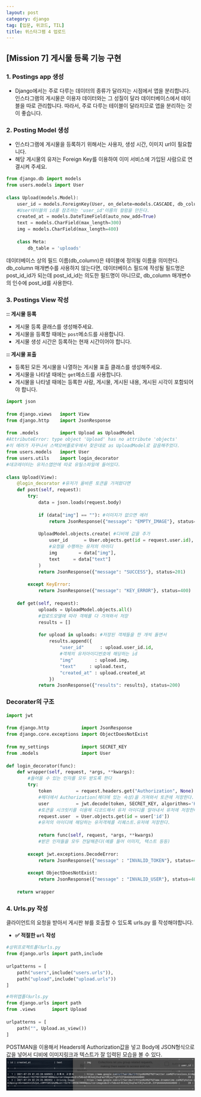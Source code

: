 ```yaml
---
layout: post
category: django
tag: [입문, 위코드, TIL]
title: 위스타그램 4 업로드
---
```


## [Mission 7] 게시물 등록 기능 구현

### 1. Postings app 생성

- Django에서는 주로 다루는 데이터의 종류가 달라지는 시점에서 앱을 분리합니다. 인스타그램의 게시물은 이용자 데이터와는 그 성질이 달라 데이터베이스에서 테이블을 따로 관리합니다. 따라서, 주로 다루는 테이블이 달라지므로 앱을 분리하는 것이 좋습니다.

### 2. Posting Model 생성

- 인스타그램에 게시물을 등록하기 위해서는 사용자, 생성 시간, 이미지 url이 필요합니다.
- 해당 게시물의 유저는 Foreign Key를 이용하여 이미 서비스에 가입된 사람으로 연결시켜 주세요.

```python
from django.db import models
from users.models import User

class Upload(models.Model):
    user_id = models.ForeignKey(User, on_delete=models.CASCADE, db_column='user_id')
    #User테이블의 id를 참조하는 'user_id'이름의 컬럼을 만든다.
    created_at = models.DateTimeField(auto_now_add=True)
    text = models.CharField(max_length=300)
    img = models.CharField(max_length=400)
    
    class Meta:
        db_table = 'uploads'
```

데이터베이스 상의 필드 이름(db_column)은 테이블에 정의될 이름을 의미한다.
db_column 매개변수를 사용하지 않는다면, 데이터베이스 필드에 작성될 필드명은 post_id_id가 되는데 post_id_id는 의도한 필드명이 아니므로, db_column 매개변수의 인수에 post_id를 사용한다.

### 3. Postings View 작성

**:: 게시물 등록**

- 게시물 등록 클래스를 생성해주세요.
- 게시물을 등록할 때에는 `post`메소드를 사용합니다.
- 게시물 생성 시간은 등록하는 현재 시간이어야 합니다.

**:: 게시물 표출**

- 등록된 모든 게시물을 나열하는 게시물 표출 클래스를 생성해주세요.
- 게시물을 나타낼 때에는 `get`메소드를 사용합니다.
- 게시물을 나타낼 때에는 등록한 사람, 게시물, 게시된 내용, 게시된 시각이 포함되어야 합니다.

```python
import json

from django.views   import View
from django.http    import JsonResponse

from .models        import Upload as UploadModel 
#AttributeError: type object 'Upload' has no attribute 'objects'
#이 에러가 자꾸나서 스택오버플로우에서 찾은대로 as UploadModel로 갈음해주었다.
from users.models   import User
from users.utils    import login_decorator
#데코레이터는 유저스앱안에 따로 유틸스파일에 들어있다.

class Upload(View):
    @login_decorator #유저가 올바른 토큰을 가져왔다면
    def post(self, request):
        try:
            data = json.loads(request.body)

            if (data["img"] == ""): #이미지가 없으면 에러
                return JsonResponse({"message": "EMPTY_IMAGE"}, status=400)

            UploadModel.objects.create( #디비에 값을 추가
                user_id      = User.objects.get(id = request.user.id),
                #요청을 수행하는 유저의 아이디 
                img        = data["img"],
                text     = data["text"]
            )
            return JsonResponse({"message": "SUCCESS"}, status=201)

        except KeyError:
            return JsonResponse({"message": "KEY_ERROR"}, status=400)

    def get(self, request):
            uploads = UploadModel.objects.all()
            #업로드모델에 따라 객체를 다 가져와서 저장
            results = []

            for upload in uploads: #저장된 객체들을 한 개씩 돌면서
                results.append({
                    "user_id"      : upload.user_id.id,
                    #객체의 유저아이디번호에 해당하는 id
                    "img"        : upload.img,
                    "text"     : upload.text,
                    "created_at" : upload.created_at
                })
            return JsonResponse({"results": results}, status=200)
```

### Decorater의 구조

```python
import jwt

from django.http            import JsonResponse
from django.core.exceptions import ObjectDoesNotExist

from my_settings            import SECRET_KEY
from .models                import User

def login_decorator(func):
    def wrapper(self, request, *args, **kwargs):
        #들어올 수 있는 인자를 모두 받도록 한다
        try:
            token         = request.headers.get("Authorization", None)
            #헤더에서 Authorization(헤더에 있는 속성)을 가져와서 토큰에 저장한다.
            user          = jwt.decode(token, SECRET_KEY, algorithms='HS256')
            #토큰을 시크릿키를 이용해 디코드해서 유저 아이디를 알아내서 유저에 저장한다.
            request.user  = User.objects.get(id = user['id'])
            #유저의 아이디에 해당하는 유저객체를 리퀘스트.유저에 저장한다.

            return func(self, request, *args, **kwargs)
            #받은 인자들을 모두 전달해준다(예를 들어 이미지, 텍스트 등등)

        except jwt.exceptions.DecodeError:
            return JsonResponse({"message" : "INVALID_TOKEN"}, status=400)

        except ObjectDoesNotExist:
            return JsonResponse({"message" : "INVALID_USER"}, status=400)

    return wrapper
```


### 4. Urls.py 작성

클라이언트의 요청을 받아서 게시판 뷰를 호출할 수 있도록 urls.py 를 작성해야합니다.

- **✅ 적절한 `url` 작성**

```python
#상위프로젝트폴더urls.py
from django.urls import path,include

urlpatterns = [
    path("users",include("users.urls")),
    path("upload",include("upload.urls"))
]
```
```python
#하위앱폴더urls.py
from django.urls import path
from .views      import Upload

urlpatterns = [
    path("", Upload.as_view())
]
```
POSTMAN을 이용해서 Headers에 Authorization값을 넣고 Body에 JSON형식으로 값을 넣어서 디비에 이미지링크과 텍스트가 잘 입력된 모습을 볼 수 있다.
![업로드](/public/img/upload.png)